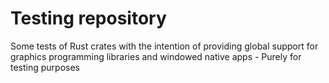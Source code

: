 # Testing repository 
Some tests of Rust crates with the intention of providing global support for graphics programming libraries and windowed native apps - Purely for testing purposes 
